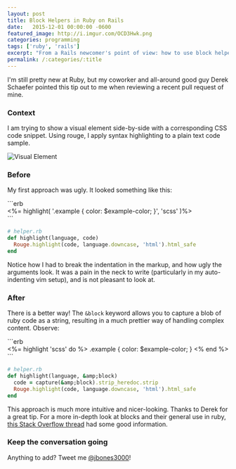```yaml
---
layout: post
title: Block Helpers in Ruby on Rails
date:   2015-12-01 00:00:00 -0600
featured_image: http://i.imgur.com/OCD3Hwk.png
categories: programming
tags: ['ruby', 'rails']
excerpt: "From a Rails newcomer's point of view: how to use block helpers effectively."
permalink: /:categories/:title
---
```


I'm still pretty new at Ruby, but my coworker and all-around good guy Derek Schaefer pointed this tip out to me when reviewing a recent pull request of mine.
<h3>Context</h3>
<p>
I am trying to show a visual element side-by-side with a corresponding CSS code snippet.  Using rouge, I apply syntax highlighting to a plain text code sample.
</p>
<img src="https://i.imgur.com/MNTgWYK.png" alt="Visual Element"><h3>Before</h3>
<p>
My first approach was ugly.  It looked something like this:
</p>
```erb
<!-- view.html.erb -->
<section class="code-sample">
  <div class="container">
<%= highlight(
'.example {
  color: $example-color;
}',
'scss'
)%>
  </div>
</section>
```

```ruby
# helper.rb
def highlight(language, code)
  Rouge.highlight(code, language.downcase, 'html').html_safe
end
```
<p>
Notice how I had to break the indentation in the markup, and how ugly the arguments look.  It was a pain in the neck to write (particularly in my auto-indenting vim setup), and is not pleasant to look at.
</p>
<h3>After</h3>
<p>
There is a better way!  The <code>&amp;block</code> keyword allows you to capture a blob of ruby code as a string, resulting in a much prettier way of handling complex content.  Observe:
</p>
```erb
<!-- view.html.erb -->
<section class="code-sample">
  <div class="container">
    <%= highlight 'scss' do %>
      .example {
        color: $example-color;
      }
    <% end %>
  </div>
</section>
```

```ruby
# helper.rb
def highlight(language, &amp;block)
  code = capture(&amp;block).strip_heredoc.strip
  Rouge.highlight(code, language.downcase, 'html').html_safe
end
```
<p>
This approach is much more intuitive and nicer-looking.  Thanks to Derek for a great tip.  For a more in-depth look at blocks and their general use in ruby, <a href="http://stackoverflow.com/questions/814739/whats-this-block-in-ruby-and-how-does-it-get-passed-in-a-method-here">this Stack Overflow thread</a> had some good information.
</p>
<h3>Keep the conversation going</h3>
<p>
Anything to add?  Tweet me <a href="http://twitter.com/jbones3000">@jbones3000</a>!
</p>
